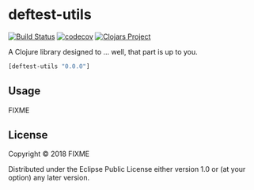# deftest-utils
[![Build Status](https://travis-ci.org/reify-james-vickers/deftest-utils.svg?branch=master)](https://travis-ci.org/reify-james-vickers/deftest-utils)
[![codecov](https://codecov.io/gh/reify-james-vickers/deftest-utils/branch/master/graph/badge.svg)](https://codecov.io/gh/reify-james-vickers/deftest-utils)
[![Clojars Project](https://img.shields.io/clojars/v/deftest-utils.svg)](https://clojars.org/deftest-utils)

A Clojure library designed to ... well, that part is up to you.

```clj
[deftest-utils "0.0.0"]
```

## Usage

FIXME

## License

Copyright © 2018 FIXME

Distributed under the Eclipse Public License either version 1.0 or (at
your option) any later version.

